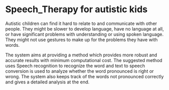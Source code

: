 # Speech_Therapy for autistic kids
Autistic children can find it hard to relate to and communicate with other people. They might be slower to develop language, have no language at all, or have significant 
problems with understanding or using spoken language. They might not use gestures to make up for the problems they have with words.

The system aims at providing a method which provides more robust and accurate results with minimum computational cost. The suggested method uses Speech recognition to 
recognize the word and text to speech conversion is used to analyze whether the word pronounced is right or wrong. The system also keeps track of the words not pronounced correctly and gives a detailed analysis at the end.
